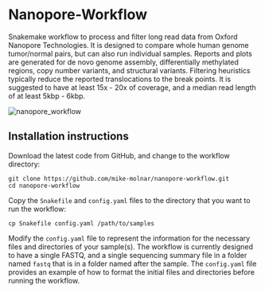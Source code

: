 # Nanopore-Workflow
Snakemake workflow to process and filter long read data from Oxford Nanopore Technologies.  It is designed to compare whole human genome tumor/normal pairs, but can also run individual samples.  Reports and plots are generated for de novo genome assembly, differentially methylated regions, copy number variants, and structural variants.  Filtering heuristics typically reduce the reported translocations to the break points. It is suggested to have at least 15x - 20x of coverage, and a median read length of at least 5kbp - 6kbp.

![nanopore_workflow](https://user-images.githubusercontent.com/39533525/162601899-af7a5476-ced0-49a0-8108-71e8df757839.png)

## Installation instructions
Download the latest code from GitHub, and change to the workflow directory:

```
git clone https://github.com/mike-molnar/nanopore-workflow.git
cd nanopore-workflow
```

Copy the `Snakefile` and `config.yaml` files to the directory that you want to run the workflow:

```
cp Snakefile config.yaml /path/to/samples
```

Modify the `config.yaml` file to represent the information for the necessary files and directories of your sample(s). The workflow is currently designed to have a single FASTQ, and a single sequencing summary file in a folder named `fastq` that is in a folder named after the sample.  The `config.yaml` file provides an example of how to format the initial files and directories before running the workflow.
